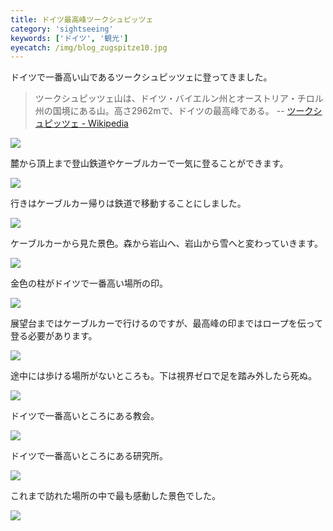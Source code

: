 ```yaml
---
title: ドイツ最高峰ツークシュピッツェ
category: 'sightseeing'
keywords: ['ドイツ', '観光']
eyecatch: /img/blog_zugspitze10.jpg
---
```


ドイツで一番高い山であるツークシュピッツェに登ってきました。

> ツークシュピッツェ山は、ドイツ・バイエルン州とオーストリア・チロル州の国境にある山。高さ2962mで、ドイツの最高峰である。 -- [ツークシュピッツェ - Wikipedia](https://ja.wikipedia.org/wiki/%E3%83%84%E3%83%BC%E3%82%AF%E3%82%B7%E3%83%A5%E3%83%94%E3%83%83%E3%83%84%E3%82%A7)

![ ](/img/blog_zugspitze01.jpg)

麓から頂上まで登山鉄道やケーブルカーで一気に登ることができます。

![ ](/img/blog_zugspitze02.jpg)

行きはケーブルカー帰りは鉄道で移動することにしました。

![ ](/img/blog_zugspitze03.jpg)

ケーブルカーから見た景色。森から岩山へ、岩山から雪へと変わっていきます。

![ ](/img/blog_zugspitze04.jpg)

金色の柱がドイツで一番高い場所の印。

![ ](/img/blog_zugspitze05.jpg)

展望台まではケーブルカーで行けるのですが、最高峰の印まではロープを伝って登る必要があります。

![ ](/img/blog_zugspitze06.jpg)

途中には歩ける場所がないところも。下は視界ゼロで足を踏み外したら死ぬ。

![ ](/img/blog_zugspitze07.jpg)

ドイツで一番高いところにある教会。

![ ](/img/blog_zugspitze08.jpg)

ドイツで一番高いところにある研究所。

![ ](/img/blog_zugspitze09.jpg)

これまで訪れた場所の中で最も感動した景色でした。

![ ](/img/blog_zugspitze10.jpg)
